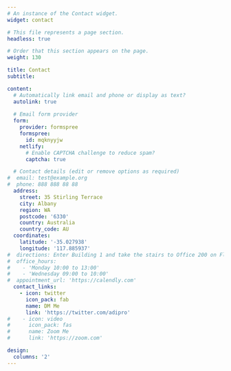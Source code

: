 ```yaml
---
# An instance of the Contact widget.
widget: contact

# This file represents a page section.
headless: true

# Order that this section appears on the page.
weight: 130

title: Contact
subtitle:

content:
  # Automatically link email and phone or display as text?
  autolink: true
  
  # Email form provider
  form:
    provider: formspree
    formspree:
      id: mqknyyjw
    netlify:
      # Enable CAPTCHA challenge to reduce spam?
      captcha: true

  # Contact details (edit or remove options as required)
#  email: test@example.org
#  phone: 888 888 88 88
  address:
    street: 35 Stirling Terrace
    city: Albany
    region: WA
    postcode: '6330'
    country: Australia
    country_code: AU
  coordinates:
    latitude: '-35.027938'
    longitude: '117.885937'
#  directions: Enter Building 1 and take the stairs to Office 200 on Floor 2
#  office_hours:
#    - 'Monday 10:00 to 13:00'
#    - 'Wednesday 09:00 to 10:00'
#  appointment_url: 'https://calendly.com'
  contact_links:
    - icon: twitter
      icon_pack: fab
      name: DM Me
      link: 'https://twitter.com/adipro'
#    - icon: video
#      icon_pack: fas
#      name: Zoom Me
#      link: 'https://zoom.com'

design:
  columns: '2'
---
```

